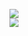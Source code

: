 [![](https://img.shields.io/badge/Made%20With-Github%20Spray-lightgrey.svg?style=for-the-badge&logo=github)](https://github.com/Annihil/github-spray#12045)  
[![](https://i.imgur.com/2DrTn0Z.gif)](https://github.com/Annihil/github-spray)
